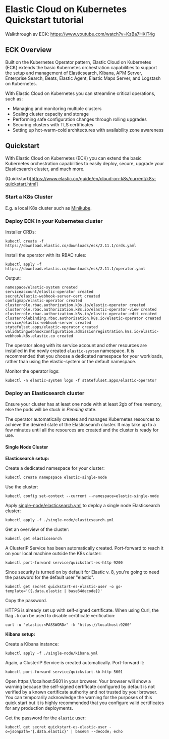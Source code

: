 # Elastic Cloud on Kubernetes Quickstart tutorial

Walkthrough av ECK: https://www.youtube.com/watch?v=KzBa7HXlT4g

## ECK Overview

Built on the Kubernetes Operator pattern, Elastic Cloud on Kubernetes (ECK) extends the basic Kubernetes orchestration capabilities to support the setup and management of Elasticsearch, Kibana, APM Server, Enterprise Search, Beats, Elastic Agent, Elastic Maps Server, and Logstash on Kubernetes.

With Elastic Cloud on Kubernetes you can streamline critical operations, such as:

- Managing and monitoring multiple clusters
- Scaling cluster capacity and storage
- Performing safe configuration changes through rolling upgrades
- Securing clusters with TLS certificates
- Setting up hot-warm-cold architectures with availability zone awareness

## Quickstart

With Elastic Cloud on Kubernetes (ECK) you can extend the basic Kubernetes orchestration capabilities to easily deploy, secure, upgrade your Elasticsearch cluster, and much more.

(Quickstart)[https://www.elastic.co/guide/en/cloud-on-k8s/current/k8s-quickstart.html]

### Start a K8s Cluster

E.g. a local K8s cluster such as [Minikube](https://minikube.sigs.k8s.io/docs/start/).

### Deploy ECK in your Kubernetes cluster

Installer CRDs:

`kubectl create -f https://download.elastic.co/downloads/eck/2.11.1/crds.yaml`

Install the operator with its RBAC rules:

`kubectl apply -f https://download.elastic.co/downloads/eck/2.11.1/operator.yaml`

Output:

```
namespace/elastic-system created
serviceaccount/elastic-operator created
secret/elastic-webhook-server-cert created
configmap/elastic-operator created
clusterrole.rbac.authorization.k8s.io/elastic-operator created
clusterrole.rbac.authorization.k8s.io/elastic-operator-view created
clusterrole.rbac.authorization.k8s.io/elastic-operator-edit created
clusterrolebinding.rbac.authorization.k8s.io/elastic-operator created
service/elastic-webhook-server created
statefulset.apps/elastic-operator created
validatingwebhookconfiguration.admissionregistration.k8s.io/elastic-webhook.k8s.elastic.co created
```

The operator along with its service account and other resources are installed in the newly created `elastic-system` namespace. It is recommended that you choose a dedicated namespace for your workloads, rather than using the elastic-system or the default namespace.

Monitor the operator logs:

`kubectl -n elastic-system logs -f statefulset.apps/elastic-operator`

### Deploy an Elasticsearch cluster

Ensure your cluster has at least one node with at least 2gb of free memory, else the pods will be stuck in *Pending* state.

The operator automatically creates and manages Kubernetes resources to achieve the desired state of the Elasticsearch cluster. It may take up to a few minutes until all the resources are created and the cluster is ready for use.

#### Single Node Cluster

**Elasticsearch setup:**

Create a dedicated namespace for your cluster:

`kubectl create namepspace elastic-single-node`

Use the cluster:

`kubectl config set-context --current --namespace=elastic-single-node`

Apply [single-node/elasticsearch.yml](./single-node/elasticsearch.yml) to deploy a single node Elasticsearch cluster:

`kubectl apply -f ./single-node/elasticsearch.yml`

Get an overview of the cluster:

`kubectl get elasticsearch`

A ClusterIP Service has been automatically created. Port-forward to reach it on your local machine outside the K8s cluster:

`kubectl port-forward service/quickstart-es-http 9200`

Since security is turned on by default for Elastic v. 8, you're going to need the password for the default user "elastic". 

`kubectl get secret quickstart-es-elastic-user -o go-template='{{.data.elastic | base64decode}}'`

Copy the password.

HTTPS is already set up with self-signed certificate. When using Curl, the flag `-k` can be used to disable certificate verification:

`curl -u "elastic:<PASSWORD>" -k "https://localhost:9200"`

**Kibana setup:**

Create a Kibana instance:

`kubectl apply -f ./single-node/kibana.yml`

Again, a ClusterIP Service is created automatically. Port-forward it:

`kubectl port-forward service/quickstart-kb-http 5601`

Open https://localhost:5601 in your browser. Your browser will show a warning because the self-signed certificate configured by default is not verified by a known certificate authority and not trusted by your browser. You can temporarily acknowledge the warning for the purposes of this quick start but it is highly recommended that you configure valid certificates for any production deployments.

Get the password for the `elastic` user:

`kubectl get secret quickstart-es-elastic-user -o=jsonpath='{.data.elastic}' | base64 --decode; echo`
